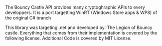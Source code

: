 The Bouncy Castle API provides many cryptoghraphic APIs to every developpers.
It is a port targetting WinRT (Windows Store apps & WP8) of the original C# branch

This library was targeting .net and developed by:
The Legion of Bouncy castle.
Everything that comes from their implementation is covered by the following license.
Additional Code is covered by MIT License.